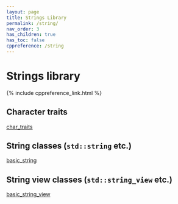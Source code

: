 ```yaml
---
layout: page
title: Strings Library
permalink: /string/
nav_order: 3
has_children: true
has_toc: false
cppreference: /string
---
```


<style>
p {
    padding: 0px;
    margin: 0px;
}
</style>

# Strings library

{% include cppreference_link.html %}

## <a id="chartraits"></a> Character traits

[char_traits](char_traits.md)

## <a id="string"></a> String classes (`std::string` etc.)

[basic_string](basic_string.md)

## <a id="stringview"></a> String view classes (`std::string_view` etc.)

[basic_string_view](basic_string_view.md)
